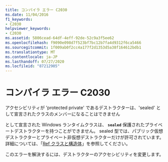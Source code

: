```yaml
---
title: コンパイラ エラー C2030
ms.date: 11/04/2016
f1_keywords:
- C2030
helpviewer_keywords:
- C2030
ms.assetid: 5806cead-64df-4eff-92de-52c9a3f5ee62
ms.openlocfilehash: f9090e098d7f523bf7bc12b7fa4d9312f6ca5466
ms.sourcegitcommit: 1f009ab0f2cc4a177f2d1353d5a38f164612bdb1
ms.translationtype: MT
ms.contentlocale: ja-JP
ms.lasthandoff: 07/27/2020
ms.locfileid: "87212905"
---
```

# <a name="compiler-error-c2030"></a>コンパイラ エラー C2030

アクセシビリティが 'protected private' であるデストラクターは、'sealed' として宣言されたクラスのメンバーになることはできません

として宣言された Windows ランタイムクラスは、 **`sealed`** 保護されたプライベートデストラクターを持つことができません。 sealed 型では、パブリック仮想デストラクターとプライベート非仮想デストラクターだけが許可されています。 詳細については、「[Ref クラスと構造体](../../cppcx/ref-classes-and-structs-c-cx.md)」を参照してください。

このエラーを解決するには、デストラクターのアクセシビリティを変更します。
